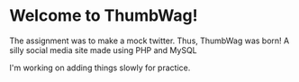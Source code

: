 # Welcome to ThumbWag!
The assignment was to make a mock twitter. Thus, ThumbWag was born! A silly social media site made using PHP and MySQL

I'm working on adding things slowly for practice.

